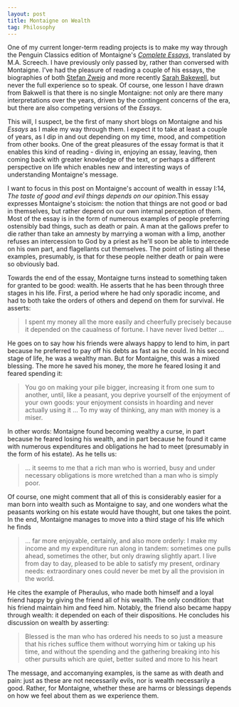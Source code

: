 ```yaml
---
layout: post
title: Montaigne on Wealth
tag: Philosophy
---
```


One of my current longer-term reading projects is to make my way through the Penguin Classics edition of Montaigne's _[Complete Essays](https://www.penguin.co.uk/books/35226/the-complete-essays-by-michel-de-montaigne-translated-and-edited-with-an-introduction-and-notes-by-ma-screech/9780140446043)_, translated by M.A. Screech. I have previously only passed by, rather than conversed with Montaigne. I've had the pleasure of reading a couple of his essays, the biographies of both [Stefan Zweig](https://pushkinpress.com/book/montaigne/) and more recently [Sarah Bakewell](https://sarahbakewell.com/books-3/how-to-live-a-life-of-montaigne/), but never the full experience so to speak. Of course, one lesson I have drawn from Bakwell is that there is no single Montaigne: not only are there many interpretations over the years, driven by the contingent concerns of the era, but there are also competing versions of the _Essays_.

This will, I suspect, be the first of many short blogs on Montaigne and his _Essays_ as I make my way through them. I expect it to take at least a couple of years, as I dip in and out depending on my time, mood, and competition from other books. One of the great pleasures of the essay format is that it enables this kind of reading - diving in, enjoying an essay, leaving, then coming back with greater knowledge of the text, or perhaps a different perspective on life which enables new and interesting ways of understanding Montaigne's message.

I want to focus in this post on Montaigne's account of wealth in essay I:14, _The taste of good and evil things depends on our opinion_.This essay expresses Montaigne's stoicism: the notion that things are not good or bad in themselves, but rather depend on our own internal perception of them. Most of the essay is in the form of numerous examples of people preferring ostensibly bad things, such as death or pain. A man at the gallows prefer to die rather than take an amnesty by marrying a woman with a limp, another refuses an intercession to God by a priest as he'll soon be able to intercede on his own part, and flagellants cut themselves. The point of listing all these examples, presumably, is that for these people neither death or pain were so obviously bad.

Towards the end of the essay, Montaigne turns instead to something taken for granted to be good: wealth. He asserts that he has been through three stages in his life. First, a period where he had only sporadic income, and had to both take the orders of others and depend on them for survival. He asserts:

> I spent my money all the more easily and cheerfully precisely because it depended on the caualness of fortune. I have never lived better ...

He goes on to say how his friends were always happy to lend to him, in part because he preferred to pay off his debts as fast as he could. In his second stage of life, he was a wealthy man. But for Montaigne, this was a mixed blessing. The more he saved his money, the more he feared losing it and feared spending it:

> You go on making your pile bigger, increasing it from one sum to another, until, like a peasant, you deprive yourself of the enjoyment of your own goods: your enjoyment consists in hoarding and never actually using it ... To my way of thinking, any man with money is a miser.

In other words: Montaigne found becoming wealthy a curse, in part because he feared losing his wealth, and in part because he found it came with numerous expenditures and obligations he had to meet (presumably in the form of his estate). As he tells us:

> ... it seems to me that a rich man who is worried, busy and under necessary obligations is more wretched than a man who is simply poor.

Of course, one might comment that all of this is considerably easier for a man born into wealth such as Montaigne to say, and one wonders what the peasants working on his estate would have thought, but one takes the point. In the end, Montaigne manages to move into a third stage of his life which he finds

> ... far more enjoyable, certainly, and also more orderly: I make my income and my expenditure run along in tandem: sometimes one pulls ahead, sometimes the other, but only drawing slightly apart. I live from day to day, pleased to be able to satisfy my present, ordinary needs: extraordinary ones could never be met by all the provision in the world.

He cites the example of Pheraulus, who made both himself and a loyal friend happy by giving the friend all of his wealth. The only condition: that his friend maintain him and feed him. Notably, the friend also became happy through wealth: it depended on each of their dispositions. He concludes his discussion on wealth by asserting:

> Blessed is the man who has ordered his needs to so just a measure that his riches suffice them without worrying him or taking up his time, and without the spending and the gathering breaking into his other pursuits which are quiet, better suited and more to his heart

The message, and accomanying examples, is the same as with death and pain: just as these are not necessarily evils, nor is wealth necessarily a good. Rather, for Montaigne, whether these are harms or blessings depends on how we feel about them as we experience them.


